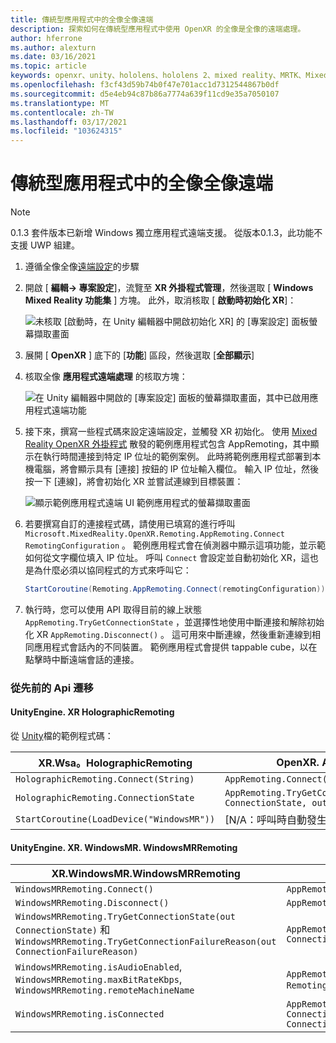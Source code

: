 ```yaml
---
title: 傳統型應用程式中的全像全像遠端
description: 探索如何在傳統型應用程式中使用 OpenXR 的全像是全像的遠端處理。
author: hferrone
ms.author: alexturn
ms.date: 03/16/2021
ms.topic: article
keywords: openxr、unity、hololens、hololens 2、mixed reality、MRTK、Mixed Reality 工具組、增強的現實、虛擬實境、混合現實耳機、學習、教學課程、快速入門、全像桌面
ms.openlocfilehash: f3cf43d59b74b0f47e701acc1d7312544867b0df
ms.sourcegitcommit: d5e4eb94c87b86a7774a639f11cd9e35a7050107
ms.translationtype: MT
ms.contentlocale: zh-TW
ms.lasthandoff: 03/17/2021
ms.locfileid: "103624315"
---
```

# <a name="holographic-remoting-in-desktop-app"></a>傳統型應用程式中的全像全像遠端

> [!NOTE]
> 0.1.3 套件版本已新增 Windows 獨立應用程式遠端支援。
> 從版本0.1.3，此功能不支援 UWP 組建。

1. 遵循全像全像[遠端設定](openxr-supported-features.md#holographic-remoting-setup)的步驟
2. 開啟 [ **編輯-> 專案設定**]，流覽至 **XR 外掛程式管理**，然後選取 [ **Windows Mixed Reality 功能集** ] 方塊。 此外，取消核取 [ **啟動時初始化 XR**]：

    ![未核取 [啟動時，在 Unity 編輯器中開啟初始化 XR] 的 [專案設定] 面板螢幕擷取畫面](images/openxr-features-img-02-app.png)

3. 展開 [ **OpenXR** ] 底下的 [**功能**] 區段，然後選取 [**全部顯示**]
4. 核取全像 **應用程式遠端處理** 的核取方塊：

    ![在 Unity 編輯器中開啟的 [專案設定] 面板的螢幕擷取畫面，其中已啟用應用程式遠端功能](images/openxr-features-img-03-app.png)

5. 接下來，撰寫一些程式碼來設定遠端設定，並觸發 XR 初始化。 使用 [Mixed Reality OpenXR 外掛程式](openxr-getting-started.md#hololens-2-samples) 散發的範例應用程式包含 AppRemoting，其中顯示在執行時間連接到特定 IP 位址的範例案例。 此時將範例應用程式部署到本機電腦，將會顯示具有 [連接] 按鈕的 IP 位址輸入欄位。 輸入 IP 位址，然後按一下 [連線]，將會初始化 XR 並嘗試連線到目標裝置：

    ![顯示範例應用程式遠端 UI 範例應用程式的螢幕擷取畫面](images/openxr-sample-app-remoting.png)

6. 若要撰寫自訂的連接程式碼，請使用已填寫的進行呼叫 `Microsoft.MixedReality.OpenXR.Remoting.AppRemoting.Connect` `RemotingConfiguration` 。 範例應用程式會在偵測器中顯示這項功能，並示範如何從文字欄位填入 IP 位址。 呼叫 `Connect` 會設定並自動初始化 XR，這也是為什麼必須以協同程式的方式來呼叫它：

    ``` cs
    StartCoroutine(Remoting.AppRemoting.Connect(remotingConfiguration));
    ```

7. 執行時，您可以使用 API 取得目前的線上狀態 `AppRemoting.TryGetConnectionState` ，並選擇性地使用中斷連接和解除初始化 XR `AppRemoting.Disconnect()` 。 這可用來中斷連線，然後重新連線到相同應用程式會話內的不同裝置。 範例應用程式會提供 tappable cube，以在點擊時中斷遠端會話的連接。

### <a name="migration-from-previous-apis"></a>從先前的 Api 遷移

#### <a name="unityenginexrwsaholographicremoting"></a>UnityEngine. XR HolographicRemoting

從 [Unity](https://docs.unity3d.com/2018.4/Documentation/ScriptReference/XR.WSA.HolographicRemoting.html)檔的範例程式碼：

| XR.Wsa。HolographicRemoting | OpenXR. AppRemoting |
| ---- | ---- |
| `HolographicRemoting.Connect(String)` | `AppRemoting.Connect(RemotingConfiguration)` |
| `HolographicRemoting.ConnectionState` | `AppRemoting.TryGetConnectionState(out ConnectionState, out DisconnectReason)`|
| `StartCoroutine(LoadDevice("WindowsMR"))`| [N/A：呼叫時自動發生 `AppRemoting.Connect`  |

#### <a name="unityenginexrwindowsmrwindowsmrremoting"></a>UnityEngine. XR. WindowsMR. WindowsMRRemoting

| XR.WindowsMR.WindowsMRRemoting | OpenXR. AppRemoting |
| ---- | ---- |
| `WindowsMRRemoting.Connect()` | `AppRemoting.Connect(RemotingConfiguration)` |
| `WindowsMRRemoting.Disconnect()` | `AppRemoting.Disconnect()` |
| `WindowsMRRemoting.TryGetConnectionState(out ConnectionState)` 和 `WindowsMRRemoting.TryGetConnectionFailureReason(out ConnectionFailureReason)`| `AppRemoting.TryGetConnectionState(out ConnectionState, out DisconnectReason)`|
| `WindowsMRRemoting.isAudioEnabled`, `WindowsMRRemoting.maxBitRateKbps`, `WindowsMRRemoting.remoteMachineName` | `AppRemoting.Connect`經由結構傳遞至 `RemotingConfiguration` |
| `WindowsMRRemoting.isConnected` | `AppRemoting.TryGetConnectionState(out ConnectionState state, out _) && state == ConnectionState.Connected`